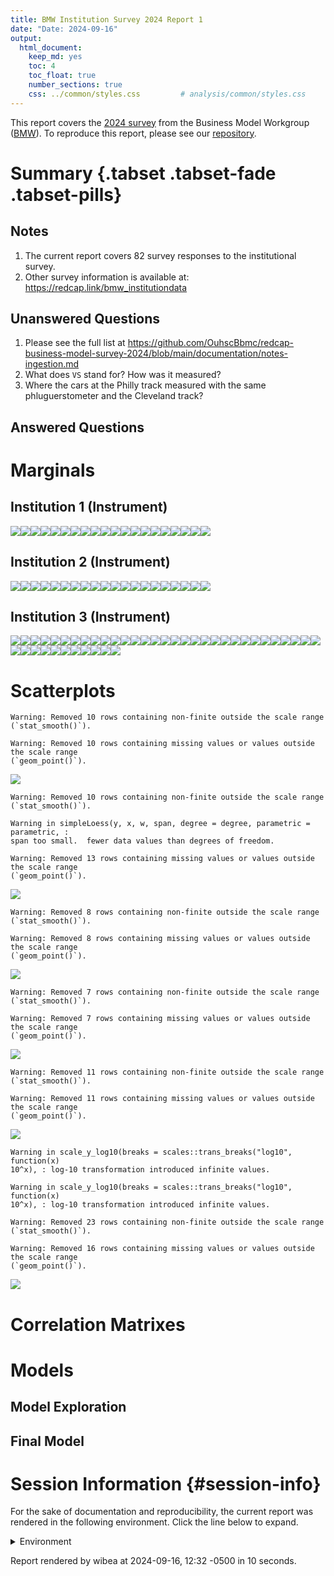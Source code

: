 ```yaml
---
title: BMW Institution Survey 2024 Report 1
date: "Date: 2024-09-16"
output:
  html_document:
    keep_md: yes
    toc: 4
    toc_float: true
    number_sections: true
    css: ../common/styles.css         # analysis/common/styles.css
---
```


This report covers the [2024 survey](https://redcap.vumc.org/community/post.php?id=232648)
from the Business Model Workgroup ([BMW](https://redcap.vumc.org/community/index.php?topic=200834)).
To reproduce this report, please see our
[repository](https://github.com/OuhscBbmc/redcap-business-model-survey-2024).


<!--  Set the working directory to the repository's base directory; this assumes the report is nested inside of two directories.-->


<!-- Set the report-wide options, and point to the external code file. -->


<!-- Load 'sourced' R files.  Suppress the output when loading sources. -->


<!-- Load packages, or at least verify they're available on the local machine.  Suppress the output when loading packages. -->


<!-- Load any global functions and variables declared in the R file.  Suppress the output. -->


<!-- Declare any global functions specific to a Rmd output.  Suppress the output. -->


<!-- Load the datasets.   -->


<!-- Tweak the datasets.   -->


Summary {.tabset .tabset-fade .tabset-pills}
===========================================================================

Notes
---------------------------------------------------------------------------

1.  The current report covers 82 survey responses to the institutional survey.
1.  Other survey information is available at:
<https://redcap.link/bmw_institutiondata>

Unanswered Questions
---------------------------------------------------------------------------

1. Please see the full list at <https://github.com/OuhscBbmc/redcap-business-model-survey-2024/blob/main/documentation/notes-ingestion.md>
1. What does `VS` stand for?  How was it measured?
1. Where the cars at the Philly track measured with the same phluguerstometer and the Cleveland track?


Answered Questions
---------------------------------------------------------------------------


Marginals
===========================================================================

Institution 1 (Instrument)
---------------------------------------------------------------------------

![](figure-png/marginals-inst1-1.png)<!-- -->![](figure-png/marginals-inst1-2.png)<!-- -->![](figure-png/marginals-inst1-3.png)<!-- -->![](figure-png/marginals-inst1-4.png)<!-- -->![](figure-png/marginals-inst1-5.png)<!-- -->![](figure-png/marginals-inst1-6.png)<!-- -->![](figure-png/marginals-inst1-7.png)<!-- -->![](figure-png/marginals-inst1-8.png)<!-- -->![](figure-png/marginals-inst1-9.png)<!-- -->![](figure-png/marginals-inst1-10.png)<!-- -->![](figure-png/marginals-inst1-11.png)<!-- -->![](figure-png/marginals-inst1-12.png)<!-- -->![](figure-png/marginals-inst1-13.png)<!-- -->![](figure-png/marginals-inst1-14.png)<!-- -->![](figure-png/marginals-inst1-15.png)<!-- -->![](figure-png/marginals-inst1-16.png)<!-- -->![](figure-png/marginals-inst1-17.png)<!-- -->![](figure-png/marginals-inst1-18.png)<!-- -->![](figure-png/marginals-inst1-19.png)<!-- -->![](figure-png/marginals-inst1-20.png)<!-- -->

Institution 2 (Instrument)
---------------------------------------------------------------------------

![](figure-png/marginals-inst2-1.png)<!-- -->![](figure-png/marginals-inst2-2.png)<!-- -->![](figure-png/marginals-inst2-3.png)<!-- -->![](figure-png/marginals-inst2-4.png)<!-- -->![](figure-png/marginals-inst2-5.png)<!-- -->![](figure-png/marginals-inst2-6.png)<!-- -->![](figure-png/marginals-inst2-7.png)<!-- -->![](figure-png/marginals-inst2-8.png)<!-- -->![](figure-png/marginals-inst2-9.png)<!-- -->![](figure-png/marginals-inst2-10.png)<!-- -->![](figure-png/marginals-inst2-11.png)<!-- -->![](figure-png/marginals-inst2-12.png)<!-- -->![](figure-png/marginals-inst2-13.png)<!-- -->![](figure-png/marginals-inst2-14.png)<!-- -->![](figure-png/marginals-inst2-15.png)<!-- -->![](figure-png/marginals-inst2-16.png)<!-- -->![](figure-png/marginals-inst2-17.png)<!-- -->![](figure-png/marginals-inst2-18.png)<!-- -->![](figure-png/marginals-inst2-19.png)<!-- -->![](figure-png/marginals-inst2-20.png)<!-- -->

Institution 3 (Instrument)
---------------------------------------------------------------------------

![](figure-png/marginals-inst3-1.png)<!-- -->![](figure-png/marginals-inst3-2.png)<!-- -->![](figure-png/marginals-inst3-3.png)<!-- -->![](figure-png/marginals-inst3-4.png)<!-- -->![](figure-png/marginals-inst3-5.png)<!-- -->![](figure-png/marginals-inst3-6.png)<!-- -->![](figure-png/marginals-inst3-7.png)<!-- -->![](figure-png/marginals-inst3-8.png)<!-- -->![](figure-png/marginals-inst3-9.png)<!-- -->![](figure-png/marginals-inst3-10.png)<!-- -->![](figure-png/marginals-inst3-11.png)<!-- -->![](figure-png/marginals-inst3-12.png)<!-- -->![](figure-png/marginals-inst3-13.png)<!-- -->![](figure-png/marginals-inst3-14.png)<!-- -->![](figure-png/marginals-inst3-15.png)<!-- -->![](figure-png/marginals-inst3-16.png)<!-- -->![](figure-png/marginals-inst3-17.png)<!-- -->![](figure-png/marginals-inst3-18.png)<!-- -->![](figure-png/marginals-inst3-19.png)<!-- -->![](figure-png/marginals-inst3-20.png)<!-- -->![](figure-png/marginals-inst3-21.png)<!-- -->![](figure-png/marginals-inst3-22.png)<!-- -->![](figure-png/marginals-inst3-23.png)<!-- -->![](figure-png/marginals-inst3-24.png)<!-- -->![](figure-png/marginals-inst3-25.png)<!-- -->![](figure-png/marginals-inst3-26.png)<!-- -->![](figure-png/marginals-inst3-27.png)<!-- -->![](figure-png/marginals-inst3-28.png)<!-- -->![](figure-png/marginals-inst3-29.png)<!-- -->![](figure-png/marginals-inst3-30.png)<!-- -->![](figure-png/marginals-inst3-31.png)<!-- -->![](figure-png/marginals-inst3-32.png)<!-- -->![](figure-png/marginals-inst3-33.png)<!-- -->![](figure-png/marginals-inst3-34.png)<!-- -->![](figure-png/marginals-inst3-35.png)<!-- -->![](figure-png/marginals-inst3-36.png)<!-- -->![](figure-png/marginals-inst3-37.png)<!-- -->![](figure-png/marginals-inst3-38.png)<!-- -->![](figure-png/marginals-inst3-39.png)<!-- -->![](figure-png/marginals-inst3-40.png)<!-- -->![](figure-png/marginals-inst3-41.png)<!-- -->![](figure-png/marginals-inst3-42.png)<!-- -->


Scatterplots
===========================================================================


```
Warning: Removed 10 rows containing non-finite outside the scale range
(`stat_smooth()`).
```

```
Warning: Removed 10 rows containing missing values or values outside the scale range
(`geom_point()`).
```

![](figure-png/scatterplots-1.png)<!-- -->

```
Warning: Removed 10 rows containing non-finite outside the scale range
(`stat_smooth()`).
```

```
Warning in simpleLoess(y, x, w, span, degree = degree, parametric = parametric, :
span too small.  fewer data values than degrees of freedom.
```

```
Warning: Removed 13 rows containing missing values or values outside the scale range
(`geom_point()`).
```

![](figure-png/scatterplots-2.png)<!-- -->

```
Warning: Removed 8 rows containing non-finite outside the scale range
(`stat_smooth()`).
```

```
Warning: Removed 8 rows containing missing values or values outside the scale range
(`geom_point()`).
```

![](figure-png/scatterplots-3.png)<!-- -->

```
Warning: Removed 7 rows containing non-finite outside the scale range
(`stat_smooth()`).
```

```
Warning: Removed 7 rows containing missing values or values outside the scale range
(`geom_point()`).
```

![](figure-png/scatterplots-4.png)<!-- -->

```
Warning: Removed 11 rows containing non-finite outside the scale range
(`stat_smooth()`).
```

```
Warning: Removed 11 rows containing missing values or values outside the scale range
(`geom_point()`).
```

![](figure-png/scatterplots-5.png)<!-- -->

```
Warning in scale_y_log10(breaks = scales::trans_breaks("log10", function(x)
10^x), : log-10 transformation introduced infinite values.
```

```
Warning in scale_y_log10(breaks = scales::trans_breaks("log10", function(x)
10^x), : log-10 transformation introduced infinite values.
```

```
Warning: Removed 23 rows containing non-finite outside the scale range
(`stat_smooth()`).
```

```
Warning: Removed 16 rows containing missing values or values outside the scale range
(`geom_point()`).
```

![](figure-png/scatterplots-6.png)<!-- -->


Correlation Matrixes
===========================================================================




Models
===========================================================================

Model Exploration
---------------------------------------------------------------------------



Final Model
---------------------------------------------------------------------------





Session Information {#session-info}
===========================================================================

For the sake of documentation and reproducibility, the current report was rendered in the following environment.  Click the line below to expand.

<details>
  <summary>Environment <span class="glyphicon glyphicon-plus-sign"></span></summary>

```
─ Session info ─────────────────────────────────────────────────────────────────
 setting  value
 version  R version 4.4.1 Patched (2024-07-03 r86870 ucrt)
 os       Windows 11 x64 (build 22631)
 system   x86_64, mingw32
 ui       RStudio
 language (EN)
 collate  English_United States.utf8
 ctype    English_United States.utf8
 tz       America/Chicago
 date     2024-09-16
 rstudio  2024.04.2+764 Chocolate Cosmos (desktop)
 pandoc   3.1.11 @ C:/Program Files/RStudio/resources/app/bin/quarto/bin/tools/ (via rmarkdown)

─ Packages ─────────────────────────────────────────────────────────────────────
 ! package         * version    date (UTC) lib source
 D archive           1.1.8      2024-04-28 [1] CRAN (R 4.4.0)
   arrow             17.0.0.1   2024-08-21 [1] CRAN (R 4.4.1)
   assertthat        0.2.1      2019-03-21 [1] CRAN (R 4.4.0)
   backports         1.5.0      2024-05-23 [1] CRAN (R 4.4.0)
   base            * 4.4.1      2024-07-03 [?] local
   bit               4.0.5      2022-11-15 [1] CRAN (R 4.4.0)
   bit64             4.0.5      2020-08-30 [1] CRAN (R 4.4.0)
   blob              1.2.4      2023-03-17 [1] CRAN (R 4.4.0)
   bslib             0.8.0      2024-07-29 [1] CRAN (R 4.4.1)
   cachem            1.1.0      2024-05-16 [1] CRAN (R 4.4.0)
   checkmate         2.3.2      2024-07-29 [1] CRAN (R 4.4.1)
   cli               3.6.3      2024-06-21 [1] CRAN (R 4.4.1)
   colorspace        2.1-1      2024-07-26 [1] CRAN (R 4.4.1)
 P compiler          4.4.1      2024-07-03 [3] local
   config            0.3.2      2023-08-30 [1] CRAN (R 4.4.0)
   crayon            1.5.3      2024-06-20 [1] CRAN (R 4.4.1)
 P datasets        * 4.4.1      2024-07-03 [3] local
   DBI               1.2.3      2024-06-02 [1] CRAN (R 4.4.0)
   digest            0.6.37     2024-08-19 [1] CRAN (R 4.4.1)
   dplyr             1.1.4      2023-11-17 [1] CRAN (R 4.4.0)
   evaluate          0.24.0     2024-06-10 [1] CRAN (R 4.4.0)
   fansi             1.0.6      2023-12-08 [1] CRAN (R 4.4.0)
   farver            2.1.2      2024-05-13 [1] CRAN (R 4.4.0)
   fastmap           1.2.0      2024-05-15 [1] CRAN (R 4.4.0)
   forcats           1.0.0      2023-01-29 [1] CRAN (R 4.4.0)
   generics          0.1.3      2022-07-05 [1] CRAN (R 4.4.0)
   ggplot2         * 3.5.1      2024-04-23 [1] CRAN (R 4.4.0)
   glue              1.7.0      2024-01-09 [1] CRAN (R 4.4.0)
 P graphics        * 4.4.1      2024-07-03 [3] local
 P grDevices       * 4.4.1      2024-07-03 [3] local
 P grid              4.4.1      2024-07-03 [3] local
   gtable            0.3.5      2024-04-22 [1] CRAN (R 4.4.0)
   highr             0.11       2024-05-26 [1] CRAN (R 4.4.0)
   hms               1.1.3      2023-03-21 [1] CRAN (R 4.4.0)
   htmltools         0.5.8.1    2024-04-04 [1] CRAN (R 4.4.0)
   jquerylib         0.1.4      2021-04-26 [1] CRAN (R 4.4.0)
   jsonlite          1.8.8      2023-12-04 [1] CRAN (R 4.4.0)
   knitr           * 1.48       2024-07-07 [1] CRAN (R 4.4.1)
   labeling          0.4.3      2023-08-29 [1] CRAN (R 4.4.0)
   lattice           0.22-6     2024-03-20 [3] CRAN (R 4.4.1)
   lifecycle         1.0.4      2023-11-07 [1] CRAN (R 4.4.0)
   lubridate         1.9.3      2023-09-27 [1] CRAN (R 4.4.0)
   magrittr          2.0.3      2022-03-30 [1] CRAN (R 4.4.0)
   Matrix            1.7-0      2024-03-22 [1] CRAN (R 4.4.0)
   memoise           2.0.1      2021-11-26 [1] CRAN (R 4.4.0)
 P methods         * 4.4.1      2024-07-03 [3] local
   mgcv              1.9-1      2023-12-21 [3] CRAN (R 4.4.1)
   munsell           0.5.1      2024-04-01 [1] CRAN (R 4.4.0)
   nlme              3.1-165    2024-06-06 [3] CRAN (R 4.4.1)
   OuhscMunge        0.2.0.9016 2023-12-14 [1] local
 P parallel          4.4.1      2024-07-03 [3] local
   pillar            1.9.0      2023-03-22 [1] CRAN (R 4.4.0)
   pkgconfig         2.0.3      2019-09-22 [1] CRAN (R 4.4.0)
   pkgload           1.4.0      2024-06-28 [1] CRAN (R 4.4.1)
   purrr             1.0.2      2023-08-10 [1] CRAN (R 4.4.0)
   R6                2.5.1      2021-08-19 [1] CRAN (R 4.4.0)
   RColorBrewer      1.1-3      2022-04-03 [1] CRAN (R 4.4.0)
   readr             2.1.5      2024-01-10 [1] CRAN (R 4.4.0)
   REDCapR           1.1.9005   2024-08-12 [1] local
   rlang             1.1.4      2024-06-04 [1] CRAN (R 4.4.0)
   rmarkdown         2.28       2024-08-17 [1] CRAN (R 4.4.1)
   RSQLite           2.3.7      2024-05-27 [1] CRAN (R 4.4.0)
   rstudioapi        0.16.0     2024-03-24 [1] CRAN (R 4.4.0)
   sass              0.4.9      2024-03-15 [1] CRAN (R 4.4.0)
   scales            1.3.0      2023-11-28 [1] CRAN (R 4.4.0)
   sessioninfo       1.2.2      2021-12-06 [1] CRAN (R 4.4.0)
 P splines           4.4.1      2024-07-03 [3] local
 P stats           * 4.4.1      2024-07-03 [3] local
   stringi           1.8.4      2024-05-06 [1] CRAN (R 4.4.0)
   stringr           1.5.1      2023-11-14 [1] CRAN (R 4.4.0)
   TabularManifest   0.2.1      2023-05-25 [1] Github (Melinae/TabularManifest@c50ae48)
   tibble            3.2.1      2023-03-20 [1] CRAN (R 4.4.0)
   tidyr             1.3.1      2024-01-24 [1] CRAN (R 4.4.0)
   tidyselect        1.2.1      2024-03-11 [1] CRAN (R 4.4.0)
   timechange        0.3.0      2024-01-18 [1] CRAN (R 4.4.0)
 P tools             4.4.1      2024-07-03 [3] local
   tzdb              0.4.0      2023-05-12 [1] CRAN (R 4.4.0)
   utf8              1.2.4      2023-10-22 [1] CRAN (R 4.4.0)
 P utils           * 4.4.1      2024-07-03 [3] local
   vctrs             0.6.5      2023-12-01 [1] CRAN (R 4.4.0)
   vroom             1.6.5      2023-12-05 [1] CRAN (R 4.4.0)
   withr             3.0.1      2024-07-31 [1] CRAN (R 4.4.1)
   xfun              0.47       2024-08-17 [1] CRAN (R 4.4.1)
   yaml              2.3.10     2024-07-26 [1] CRAN (R 4.4.1)

 [1] D:/projects/r-libraries
 [2] C:/Users/wibea/AppData/Local/R/win-library/4.4
 [3] C:/Program Files/R/R-4.4.1patched/library

 P ── Loaded and on-disk path mismatch.
 D ── DLL MD5 mismatch, broken installation.

────────────────────────────────────────────────────────────────────────────────
```
</details>



Report rendered by wibea at 2024-09-16, 12:32 -0500 in 10 seconds.
